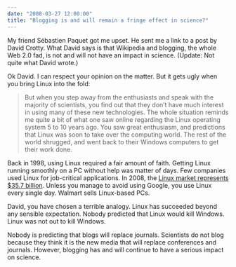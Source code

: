 ```yaml
---
date: "2008-03-27 12:00:00"
title: "Blogging is and will remain a fringe effect in science?"
---
```




My friend Sébastien Paquet got me upset. He sent me a link to a post by David Crotty. What David says is that Wikipedia and blogging, the whole Web 2.0 fad, is not and will not have an impact in science. (Update: Not quite what David wrote.)

Ok David. I can respect your opinion on the matter. But it gets ugly when you bring Linux into the fold:

>But when you step away from the enthusiasts and speak with the majority of scientists, you find out that they don&rsquo;t have much interest in using many of these new technologies. The whole situation reminds me quite a bit of what one saw online regarding the Linux operating system 5 to 10 years ago. You saw great enthusiasm, and predictions that Linux was soon to take over the computing world. The rest of the world shrugged, and went back to their Windows computers to get their work done.



Back in 1998, using Linux required a fair amount of faith. Getting Linux running smoothly on a PC without help was matter of days. Few companies used Linux for job-critical applications.
In 2008, the [Linux market represents $35.7 billion](https://en.wikipedia.org/wiki/Linux#Commercial_and_popular_uptake). Unless you manage to avoid using Google, you use Linux every single day. Walmart sells Linux-based PCs.

David, you have chosen a terrible analogy. Linux has succeeded beyond any sensible expectation. Nobody predicted that Linux would kill Windows. Linux was not out to kill Windows.

Nobody is predicting that blogs will replace journals. Scientists do not blog because they think it is the new media that will replace conferences and journals. However, blogging has and will continue to have a serious impact on science.
